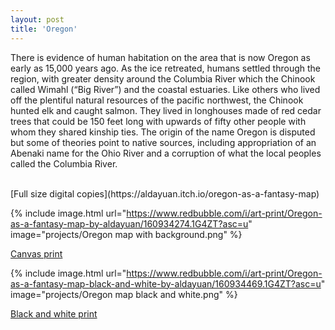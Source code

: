 ```yaml
---
layout: post
title: 'Oregon'
---
```

There is evidence of human habitation on the area that is now Oregon as early as 15,000 years ago. As the ice retreated, humans settled through the region, with greater density around the Columbia River which the Chinook called Wimahl (“Big River”) and the coastal estuaries. Like others who lived off the plentiful natural resources of the pacific northwest, the Chinook hunted elk and caught salmon. They lived in longhouses made of red cedar trees that could be 150 feet long with upwards of fifty other people with whom they shared kinship ties. The origin of the name Oregon is disputed but some of theories point to native sources, including appropriation of an Abenaki name for the Ohio River and a corruption of what the local peoples called the Columbia River. 

<br>
[Full size digital copies](https://aldayuan.itch.io/oregon-as-a-fantasy-map)
<br>

{% include image.html url="https://www.redbubble.com/i/art-print/Oregon-as-a-fantasy-map-by-aldayuan/160934274.1G4ZT?asc=u" image="projects/Oregon map with background.png" %}

[Canvas print](https://www.redbubble.com/i/art-print/Oregon-as-a-fantasy-map-by-aldayuan/160934274.1G4ZT?asc=u)

{% include image.html url="https://www.redbubble.com/i/art-print/Oregon-as-a-fantasy-map-black-and-white-by-aldayuan/160934469.1G4ZT?asc=u" image="projects/Oregon map black and white.png" %}

[Black and white print](https://www.redbubble.com/i/art-print/Oregon-as-a-fantasy-map-black-and-white-by-aldayuan/160934469.1G4ZT?asc=u)
